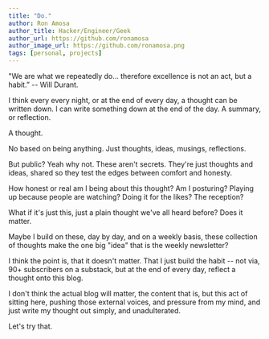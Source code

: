 ```yaml
---
title: "Do."
author: Ron Amosa
author_title: Hacker/Engineer/Geek
author_url: https://github.com/ronamosa
author_image_url: https://github.com/ronamosa.png
tags: [personal, projects]
---
```


"We are what we repeatedly do… therefore excellence is not an act, but a habit.”  -- Will Durant.

I think every every night, or at the end of every day, a thought can be written down. I can write something down at the end of the day. A summary, or reflection.

A thought.

No based on being anything. Just thoughts, ideas, musings, reflections.

But public? Yeah why not. These aren't secrets. They're just thoughts and ideas, shared so they test the edges between comfort and honesty.

How honest or real am I being about this thought? Am I posturing? Playing up because people are watching?
Doing it for the likes? The reception?

What if it's just this, just a plain thought we've all heard before? Does it matter.

Maybe I build on these, day by day, and on a weekly basis, these collection of thoughts make the one big "idea" that is the weekly newsletter?

I think the point is, that it doesn't matter. That I just build the habit -- not via, 90+ subscribers on a substack, but at the end of every day, reflect a thought onto this blog.

I don't think the actual blog will matter, the content that is, but this act of sitting here, pushing those external voices, and pressure from my mind, and just write my thought out simply, and unadulterated.

Let's try that.
